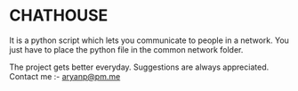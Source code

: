 # CHATHOUSE
It is a python script which lets you communicate to people in a network.
You just have to place the python file in the common network folder.

The project gets better everyday.
Suggestions are always appreciated.
Contact me :- aryanp@pm.me
